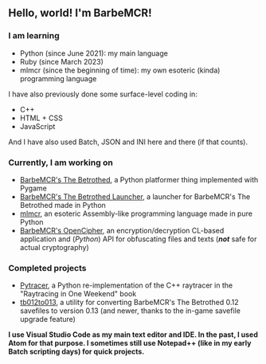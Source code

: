 ## Hello, world! I'm BarbeMCR!

### I am learning
- Python (since June 2021): my main language
- Ruby (since March 2023)
- mlmcr (since the beginning of time): my own esoteric (kinda) programming language

I have also previously done some surface-level coding in:
- C++
- HTML + CSS
- JavaScript

And I have also used Batch, JSON and INI here and there (if that counts).

### Currently, I am working on
- [BarbeMCR's The Betrothed](https://github.com/BarbeMCR/the-betrothed), a Python platformer thing implemented with Pygame
- [BarbeMCR's The Betrothed Launcher](https://github.com/BarbeMCR/the-betrothed-launcher), a launcher for BarbeMCR's The Betrothed made in Python
- [mlmcr](https://github.com/BarbeMCR/mlmcr), an esoteric Assembly-like programming language made in pure Python
- [BarbeMCR's OpenCipher](https://github.com/BarbeMCR/opencipher), an encryption/decryption CL-based application and (*Python*) API for obfuscating files and texts (*__not__* safe for actual cryptography)

### Completed projects
- [Pytracer](https://github.com/BarbeMCR/pytracer), a Python re-implementation of the C++ raytracer in the "Raytracing in One Weekend" book
- [tb012to013](https://github.com/BarbeMCR/tb012to013), a utility for converting BarbeMCR's The Betrothed 0.12 savefiles to version 0.13 (and newer, thanks to the in-game savefile upgrade feature)

**I use Visual Studio Code as my main text editor and IDE. In the past, I used Atom for that purpose. I sometimes still use Notepad++ (like in my early Batch scripting days) for quick projects.**
